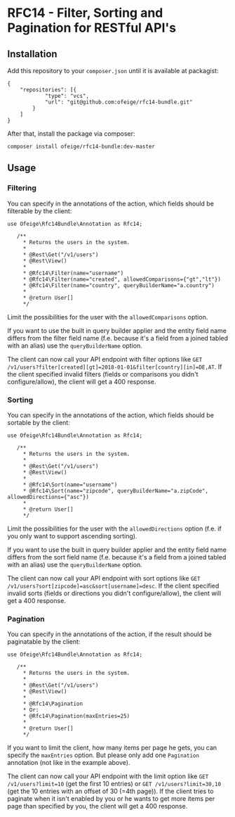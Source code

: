 # RFC14 - Filter, Sorting and Pagination for RESTful API's   

## Installation
Add this repository to your `composer.json` until it is available at packagist:
```
{
    "repositories": [{
            "type": "vcs",
            "url": "git@github.com:ofeige/rfc14-bundle.git"
        }
    ]
}
```

After that, install the package via composer:
```
composer install ofeige/rfc14-bundle:dev-master
```

## Usage
### Filtering
You can specify in the annotations of the action, which fields should be filterable by the client:
```
use Ofeige\Rfc14Bundle\Annotation as Rfc14;

   /**
     * Returns the users in the system.
     *
     * @Rest\Get("/v1/users")
     * @Rest\View()
     *
     * @Rfc14\Filter(name="username")
     * @Rfc14\Filter(name="created", allowedComparisons={"gt","lt"})
     * @Rfc14\Filter(name="country", queryBuilderName="a.country")
     *
     * @return User[]
     */
```
Limit the possibilities for the user with the `allowedComparisons` option.

If you want to use the built in query builder applier and the entity field name differs from the filter field name (f.e. because it's a field from a joined tabled with an alias) use the `queryBuilderName` option.

The client can now call your API endpoint with filter options like `GET /v1/users?filter[created][gt]=2018-01-01&filter[country][in]=DE,AT`. If the client specified invalid filters (fields or comparisons you didn't configure/allow), the client will get a 400 response.

### Sorting
You can specify in the annotations of the action, which fields should be sortable by the client:
```
use Ofeige\Rfc14Bundle\Annotation as Rfc14;

   /**
     * Returns the users in the system.
     *
     * @Rest\Get("/v1/users")
     * @Rest\View()
     *
     * @Rfc14\Sort(name="username")
     * @Rfc14\Sort(name="zipcode", queryBuilderName="a.zipCode", allowedDirections={"asc"})
     *
     * @return User[]
     */
```
Limit the possibilities for the user with the `allowedDirections` option (f.e. if you only want to support ascending sorting).

If you want to use the built in query builder applier and the entity field name differs from the sort field name (f.e. because it's a field from a joined tabled with an alias) use the `queryBuilderName` option.

The client can now call your API endpoint with sort options like `GET /v1/users?sort[zipcode]=asc&sort[username]=desc`. If the client specified invalid sorts (fields or directions you didn't configure/allow), the client will get a 400 response.

### Pagination
You can specify in the annotations of the action, if the result should be paginatable by the client:
```
use Ofeige\Rfc14Bundle\Annotation as Rfc14;

   /**
     * Returns the users in the system.
     *
     * @Rest\Get("/v1/users")
     * @Rest\View()
     *
     * @Rfc14\Pagination
     * Or:
     * @Rfc14\Pagination(maxEntries=25)
     *
     * @return User[]
     */
```
If you want to limit the client, how many items per page he gets, you can specify the `maxEntries` option. But please only add one `Pagination` annotation (not like in the example above).

The client can now call your API endpoint with the limit option like `GET /v1/users?limit=10` (get the first 10 entries) or `GET /v1/users?limit=30,10` (get the 10 entries with an offset of 30 (=4th page)). If the client tries to paginate when it isn't enabled by you or he wants to get more items per page than specified by you, the client will get a 400 response.

